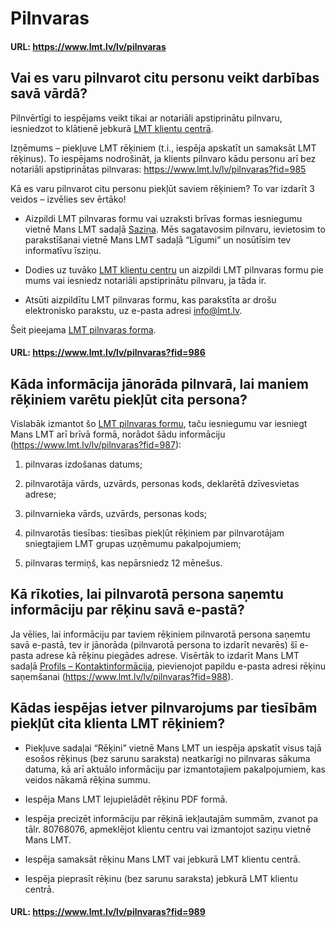 # Pilnvaras

#### URL: https://www.lmt.lv/lv/pilnvaras

## Vai es varu pilnvarot citu personu veikt darbības savā vārdā?

Pilnvērtīgi to iespējams veikt tikai ar notariāli apstiprinātu pilnvaru, iesniedzot to klātienē jebkurā [LMT klientu centrā](https://www.lmt.lv/lv/kontakti-v2).

Izņēmums – piekļuve LMT rēķiniem (t.i., iespēja apskatīt un samaksāt LMT rēķinus). To iespējams nodrošināt, ja klients pilnvaro kādu personu arī bez notariāli apstiprinātas pilnvaras: https://www.lmt.lv/lv/pilnvaras?fid=985
  
  
Kā es varu pilnvarot citu personu piekļūt saviem rēķiniem?
To var izdarīt 3 veidos – izvēlies sev ērtāko!

 - Aizpildi LMT pilnvaras formu vai uzraksti brīvas formas iesniegumu vietnē Mans LMT  sadaļā [Saziņa](https://mans.lmt.lv/lv/auth/goto/messages). Mēs sagatavosim pilnvaru, ievietosim to parakstīšanai vietnē Mans LMT sadaļā “Līgumi” un nosūtīsim tev informatīvu īsziņu.

 - Dodies uz tuvāko [LMT klientu centru](https://www.lmt.lv/lv/kontakti-v2) un aizpildi LMT pilnvaras formu pie mums vai iesniedz notariāli apstiprinātu pilnvaru, ja tāda ir.

 - Atsūti aizpildītu LMT pilnvaras formu, kas parakstīta ar drošu elektronisko parakstu, uz e-pasta adresi info@lmt.lv.

Šeit pieejama [LMT pilnvaras forma](https://lmt.mstatic.lv/lmt/files/pilnvaras-forma_priv_v1.pdf).

#### URL: https://www.lmt.lv/lv/pilnvaras?fid=986
  
  
## Kāda informācija jānorāda pilnvarā, lai maniem rēķiniem varētu piekļūt cita persona?

Vislabāk izmantot šo [LMT pilnvaras formu](https://lmt.mstatic.lv/lmt/files/pilnvaras-forma_priv_v1.pdf), taču iesniegumu var iesniegt Mans LMT arī brīvā formā, norādot šādu informāciju (https://www.lmt.lv/lv/pilnvaras?fid=987):

1) pilnvaras izdošanas datums;

2) pilnvarotāja vārds, uzvārds, personas kods, deklarētā dzīvesvietas adrese;

3) pilnvarnieka vārds, uzvārds, personas kods;

4) pilnvarotās tiesības: tiesības piekļūt rēķiniem par pilnvarotājam sniegtajiem LMT grupas uzņēmumu pakalpojumiem;

5) pilnvaras termiņš, kas nepārsniedz 12 mēnešus.


## Kā rīkoties, lai pilnvarotā persona saņemtu informāciju par rēķinu savā e-pastā?

Ja vēlies, lai informāciju par taviem rēķiniem pilnvarotā persona saņemtu savā e-pastā, tev ir jānorāda (pilnvarotā persona to izdarīt nevarēs) šī e-pasta adrese kā rēķinu piegādes adrese. Visērtāk to izdarīt Mans LMT sadaļā [Profils – Kontaktinformācija](https://mans.lmt.lv/lv/auth/goto/contactinfo), pievienojot papildu e-pasta adresi rēķinu saņemšanai (https://www.lmt.lv/lv/pilnvaras?fid=988).
  
  
## Kādas iespējas ietver pilnvarojums par tiesībām piekļūt cita klienta LMT rēķiniem?

 - Piekļuve sadaļai “Rēķini” vietnē Mans LMT un iespēja apskatīt visus tajā esošos rēķinus (bez sarunu saraksta) neatkarīgi no pilnvaras sākuma datuma, kā arī aktuālo informāciju par izmantotajiem pakalpojumiem, kas veidos nākamā rēķina summu.
 
 - Iespēja Mans LMT lejupielādēt rēķinu PDF formā.

 - Iespēja precizēt informāciju par rēķinā iekļautajām summām, zvanot pa tālr. 80768076, apmeklējot klientu centru vai izmantojot saziņu vietnē Mans LMT.

 - Iespēja samaksāt rēķinu Mans LMT vai jebkurā LMT klientu centrā.

 - Iespēja pieprasīt rēķinu (bez sarunu saraksta) jebkurā LMT klientu centrā.

#### URL: https://www.lmt.lv/lv/pilnvaras?fid=989
